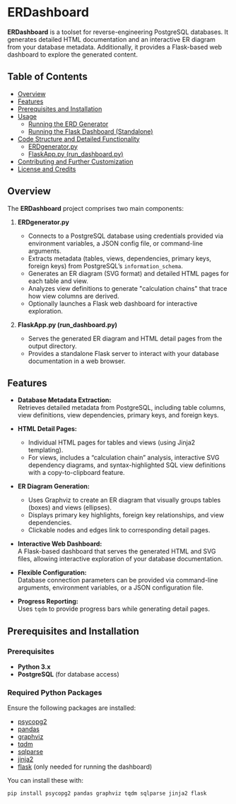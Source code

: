 # ERDashboard

**ERDashboard** is a toolset for reverse-engineering PostgreSQL databases. It generates detailed HTML documentation and an interactive ER diagram from your database metadata. Additionally, it provides a Flask-based web dashboard to explore the generated content.

## Table of Contents

- [Overview](#overview)
- [Features](#features)
- [Prerequisites and Installation](#prerequisites-and-installation)
- [Usage](#usage)
  - [Running the ERD Generator](#running-the-erd-generator)
  - [Running the Flask Dashboard (Standalone)](#running-the-flask-dashboard-standalone)
- [Code Structure and Detailed Functionality](#code-structure-and-detailed-functionality)
  - [ERDgenerator.py](#erdgeneratorpy)
  - [FlaskApp.py (run_dashboard.py)](#flaskapppy-run_dashboardpy)
- [Contributing and Further Customization](#contributing-and-further-customization)
- [License and Credits](#license-and-credits)

## Overview

The **ERDashboard** project comprises two main components:

1. **ERDgenerator.py**  
   - Connects to a PostgreSQL database using credentials provided via environment variables, a JSON config file, or command-line arguments.
   - Extracts metadata (tables, views, dependencies, primary keys, foreign keys) from PostgreSQL’s `information_schema`.
   - Generates an ER diagram (SVG format) and detailed HTML pages for each table and view.
   - Analyzes view definitions to generate "calculation chains" that trace how view columns are derived.
   - Optionally launches a Flask web dashboard for interactive exploration.

2. **FlaskApp.py (run_dashboard.py)**  
   - Serves the generated ER diagram and HTML detail pages from the output directory.
   - Provides a standalone Flask server to interact with your database documentation in a web browser.

## Features

- **Database Metadata Extraction:**  
  Retrieves detailed metadata from PostgreSQL, including table columns, view definitions, view dependencies, primary keys, and foreign keys.

- **HTML Detail Pages:**  
  - Individual HTML pages for tables and views (using Jinja2 templating).
  - For views, includes a “calculation chain” analysis, interactive SVG dependency diagrams, and syntax-highlighted SQL view definitions with a copy-to-clipboard feature.

- **ER Diagram Generation:**  
  - Uses Graphviz to create an ER diagram that visually groups tables (boxes) and views (ellipses).
  - Displays primary key highlights, foreign key relationships, and view dependencies.
  - Clickable nodes and edges link to corresponding detail pages.

- **Interactive Web Dashboard:**  
  A Flask-based dashboard that serves the generated HTML and SVG files, allowing interactive exploration of your database documentation.

- **Flexible Configuration:**  
  Database connection parameters can be provided via command-line arguments, environment variables, or a JSON configuration file.

- **Progress Reporting:**  
  Uses `tqdm` to provide progress bars while generating detail pages.

## Prerequisites and Installation

### Prerequisites

- **Python 3.x**
- **PostgreSQL** (for database access)

### Required Python Packages

Ensure the following packages are installed:

- [psycopg2](https://pypi.org/project/psycopg2/)
- [pandas](https://pandas.pydata.org/)
- [graphviz](https://pypi.org/project/graphviz/)
- [tqdm](https://pypi.org/project/tqdm/)
- [sqlparse](https://pypi.org/project/sqlparse/)
- [jinja2](https://pypi.org/project/Jinja2/)
- [flask](https://pypi.org/project/Flask/) (only needed for running the dashboard)

You can install these with:

```bash
pip install psycopg2 pandas graphviz tqdm sqlparse jinja2 flask
